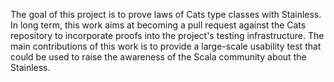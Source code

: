 The goal of this project is to prove laws of Cats type classes with Stainless. In long term, this work aims at becoming a pull request against the Cats repository to incorporate proofs into the project's testing infrastructure. The main contributions of this work is to provide a large-scale usability test that could be used to raise the awareness of the Scala community about the Stainless.
